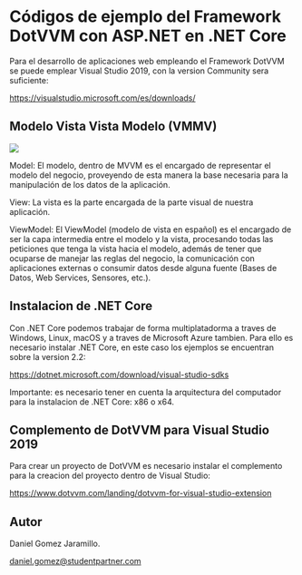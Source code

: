 # Códigos de ejemplo del Framework DotVVM con ASP.NET en .NET Core 

Para el desarrollo de aplicaciones web empleando el Framework DotVVM se puede emplear Visual Studio 2019, con la version Community sera suficiente:

https://visualstudio.microsoft.com/es/downloads/

## Modelo Vista Vista Modelo (VMMV)

<img src="https://shirivo.files.wordpress.com/2015/06/mvvm.png">

Model: El modelo, dentro de MVVM es el encargado de representar el modelo del negocio, proveyendo de esta manera la base necesaria para la manipulación de los datos de la aplicación.

View: La vista es la parte encargada de la parte visual de nuestra aplicación.

ViewModel: El ViewModel (modelo de vista en español) es el encargado de ser la capa intermedia entre el modelo y la vista, procesando todas las peticiones que tenga la vista hacia el modelo, además de tener que ocuparse de manejar las reglas del negocio, la comunicación con aplicaciones externas o consumir datos desde alguna fuente (Bases de Datos, Web Services, Sensores, etc.).

## Instalacion de .NET Core

Con .NET Core podemos trabajar de forma multiplatadorma a traves de Windows, Linux, macOS y a traves de Microsoft Azure tambien. Para ello es necesario instalar .NET Core, en este caso los ejemplos se encuentran sobre la version 2.2:

https://dotnet.microsoft.com/download/visual-studio-sdks

Importante: es necesario tener en cuenta la arquitectura del computador para la instalacion de .NET Core: x86 o x64. 

## Complemento de DotVVM para Visual Studio 2019

Para crear un proyecto de DotVVM es necesario instalar el complemento para la creacion del proyecto dentro de Visual Studio: 

https://www.dotvvm.com/landing/dotvvm-for-visual-studio-extension

## Autor

Daniel Gomez Jaramillo.

daniel.gomez@studentpartner.com

